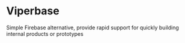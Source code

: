 # Viperbase
Simple Firebase alternative, provide rapid support for quickly building internal products or prototypes

